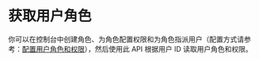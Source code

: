 # 获取用户角色

你可以在控制台中创建角色、为角色配置权限和为角色指派用户（配置方式请参考：[配置用户角色和权限](/quick_start/user_role.md)），然后使用此 API 根据用户 ID 读取用户角色和权限。